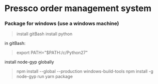 <h1>Pressco order management system</h1>
    

<h3>Package for windows (use a windows machine)</h3>

> install gitBash
> install python

in gitBash:
> export PATH="$PATH:/c/Python27"

install node-gyp globally

> npm install --global --production windows-build-tools
> npm install -g node-gyp
> run yarn package
